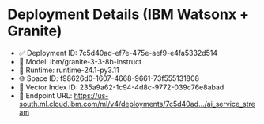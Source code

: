 # Deployment Details (IBM Watsonx + Granite)

- ✅ Deployment ID: 7c5d40ad-ef7e-475e-aef9-e4fa5332d514
- 🔷 Model: ibm/granite-3-3-8b-instruct
- 🧠 Runtime: runtime-24.1-py3.11
- 🌐 Space ID: f98626d0-1607-4668-9661-73f555131808
- 🧾 Vector Index ID: 235a9a62-1c94-4d8c-9772-039c76e8abad
- 🔗 Endpoint URL:
  https://us-south.ml.cloud.ibm.com/ml/v4/deployments/7c5d40ad.../ai_service_stream
